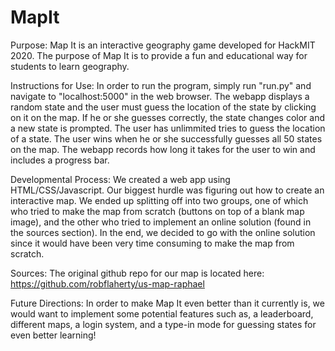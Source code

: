 # MapIt

Purpose: 
Map It is an interactive geography game developed for HackMIT 2020. The purpose of Map It is to provide a fun and educational way for students to learn geography. 

Instructions for Use: 
In order to run the program, simply run "run.py" and navigate to "localhost:5000" in the web browser. The webapp displays a random state and the user must guess the location of the state by clicking on it on the map. If he or she guesses correctly, the state changes color and a new state is prompted. The user has unlimmited tries to guess the location of a state. The user wins when he or she successfully guesses all 50 states on the map. The webapp records how long it takes for the user to win and includes a progress bar. 

Developmental Process:
We created a web app using HTML/CSS/Javascript. Our biggest hurdle was figuring out how to create an interactive map. We ended up splitting off into two groups, one of which who tried to make the map from scratch (buttons on top of a blank map image), and the other who tried to implement an online solution (found in the sources section). In the end, we decided to go with the online solution since it would have been very time consuming to make the map from scratch.

Sources:
The original github repo for our map is located here: https://github.com/robflaherty/us-map-raphael

Future Directions: 
In order to make Map It even better than it currently is, we would want to implement some potential features such as, a leaderboard, different maps, a login system, and a type-in mode for guessing states for even better learning!